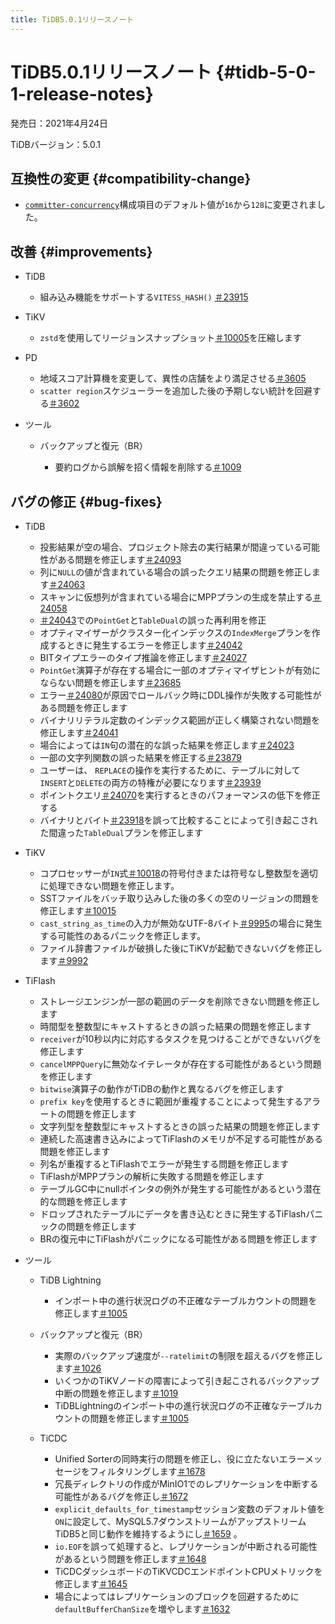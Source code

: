 ```yaml
---
title: TiDB5.0.1リリースノート
---
```


# TiDB5.0.1リリースノート {#tidb-5-0-1-release-notes}

発売日：2021年4月24日

TiDBバージョン：5.0.1

## 互換性の変更 {#compatibility-change}

-   [`committer-concurrency`](/tidb-configuration-file.md#committer-concurrency)構成項目のデフォルト値が`16`から`128`に変更されました。

## 改善 {#improvements}

-   TiDB

    -   組み込み機能をサポートする`VITESS_HASH()` [＃23915](https://github.com/pingcap/tidb/pull/23915)

-   TiKV

    -   `zstd`を使用してリージョンスナップショット[＃10005](https://github.com/tikv/tikv/pull/10005)を圧縮します

-   PD

    -   地域スコア計算機を変更して、異性の店舗をより満足させる[＃3605](https://github.com/pingcap/pd/pull/3605)
    -   `scatter region`スケジューラーを追加した後の予期しない統計を回避する[＃3602](https://github.com/pingcap/pd/pull/3602)

-   ツール

    -   バックアップと復元（BR）

        -   要約ログから誤解を招く情報を削除する[＃1009](https://github.com/pingcap/br/pull/1009)

## バグの修正 {#bug-fixes}

-   TiDB

    -   投影結果が空の場合、プロジェクト除去の実行結果が間違っている可能性がある問題を修正します[＃24093](https://github.com/pingcap/tidb/pull/24093)
    -   列に`NULL`の値が含まれている場合の誤ったクエリ結果の問題を修正します[＃24063](https://github.com/pingcap/tidb/pull/24063)
    -   スキャンに仮想列が含まれている場合にMPPプランの生成を禁止する[＃24058](https://github.com/pingcap/tidb/pull/24058)
    -   [＃24043](https://github.com/pingcap/tidb/pull/24043)での`PointGet`と`TableDual`の誤った再利用を修正
    -   オプティマイザーがクラスター化インデックスの`IndexMerge`プランを作成するときに発生するエラーを修正します[＃24042](https://github.com/pingcap/tidb/pull/24042)
    -   BITタイプエラーのタイプ推論を修正します[＃24027](https://github.com/pingcap/tidb/pull/24027)
    -   `PointGet`演算子が存在する場合に一部のオプティマイザヒントが有効にならない問題を修正します[＃23685](https://github.com/pingcap/tidb/pull/23685)
    -   エラー[＃24080](https://github.com/pingcap/tidb/pull/24080)が原因でロールバック時にDDL操作が失敗する可能性がある問題を修正します
    -   バイナリリテラル定数のインデックス範囲が正しく構築されない問題を修正します[＃24041](https://github.com/pingcap/tidb/pull/24041)
    -   場合によっては`IN`句の潜在的な誤った結果を修正します[＃24023](https://github.com/pingcap/tidb/pull/24023)
    -   一部の文字列関数の誤った結果を修正する[＃23879](https://github.com/pingcap/tidb/pull/23879)
    -   ユーザーは、 `REPLACE`の操作を実行するために、テーブルに対して`INSERT`と`DELETE`の両方の特権が必要になります[＃23939](https://github.com/pingcap/tidb/pull/23939)
    -   ポイントクエリ[＃24070](https://github.com/pingcap/tidb/pull/24070)を実行するときのパフォーマンスの低下を修正する
    -   バイナリとバイト[＃23918](https://github.com/pingcap/tidb/pull/23918)を誤って比較することによって引き起こされた間違った`TableDual`プランを修正します

-   TiKV

    -   コプロセッサーが`IN`式[＃10018](https://github.com/tikv/tikv/pull/10018)の符号付きまたは符号なし整数型を適切に処理できない問題を修正します。
    -   SSTファイルをバッチ取り込みした後の多くの空のリージョンの問題を修正します[＃10015](https://github.com/tikv/tikv/pull/10015)
    -   `cast_string_as_time`の入力が無効なUTF-8バイト[＃9995](https://github.com/tikv/tikv/pull/9995)の場合に発生する可能性のあるパニックを修正します。
    -   ファイル辞書ファイルが破損した後にTiKVが起動できないバグを修正します[＃9992](https://github.com/tikv/tikv/pull/9992)

-   TiFlash

    -   ストレージエンジンが一部の範囲のデータを削除できない問題を修正します
    -   時間型を整数型にキャストするときの誤った結果の問題を修正します
    -   `receiver`が10秒以内に対応するタスクを見つけることができないバグを修正します
    -   `cancelMPPQuery`に無効なイテレータが存在する可能性があるという問題を修正します
    -   `bitwise`演算子の動作がTiDBの動作と異なるバグを修正します
    -   `prefix key`を使用するときに範囲が重複することによって発生するアラートの問題を修正します
    -   文字列型を整数型にキャストするときの誤った結果の問題を修正します
    -   連続した高速書き込みによってTiFlashのメモリが不足する可能性がある問題を修正します
    -   列名が重複するとTiFlashでエラーが発生する問題を修正します
    -   TiFlashがMPPプランの解析に失敗する問題を修正します
    -   テーブルGC中にnullポインタの例外が発生する可能性があるという潜在的な問題を修正します
    -   ドロップされたテーブルにデータを書き込むときに発生するTiFlashパニックの問題を修正します
    -   BRの復元中にTiFlashがパニックになる可能性がある問題を修正します

-   ツール

    -   TiDB Lightning

        -   インポート中の進行状況ログの不正確なテーブルカウントの問題を修正します[＃1005](https://github.com/pingcap/br/pull/1005)

    -   バックアップと復元（BR）

        -   実際のバックアップ速度が`--ratelimit`の制限を超えるバグを修正します[＃1026](https://github.com/pingcap/br/pull/1026)
        -   いくつかのTiKVノードの障害によって引き起こされるバックアップ中断の問題を修正します[＃1019](https://github.com/pingcap/br/pull/1019)
        -   TiDBLightningのインポート中の進行状況ログの不正確なテーブルカウントの問題を修正します[＃1005](https://github.com/pingcap/br/pull/1005)

    -   TiCDC

        -   Unified Sorterの同時実行の問題を修正し、役に立たないエラーメッセージをフィルタリングします[＃1678](https://github.com/pingcap/tiflow/pull/1678)
        -   冗長ディレクトリの作成がMinIO1でのレプリケーションを中断する可能性があるバグを修正し[＃1672](https://github.com/pingcap/tiflow/pull/1672)
        -   `explicit_defaults_for_timestamp`セッション変数のデフォルト値を`ON`に設定して、MySQL5.7ダウンストリームがアップストリームTiDB5と同じ動作を維持するようにし[＃1659](https://github.com/pingcap/tiflow/pull/1659) 。
        -   `io.EOF`を誤って処理すると、レプリケーションが中断される可能性があるという問題を修正します[＃1648](https://github.com/pingcap/tiflow/pull/1648)
        -   TiCDCダッシュボードのTiKVCDCエンドポイントCPUメトリックを修正します[＃1645](https://github.com/pingcap/tiflow/pull/1645)
        -   場合によってはレプリケーションのブロックを回避するために`defaultBufferChanSize`を増やします[＃1632](https://github.com/pingcap/tiflow/pull/1632)
